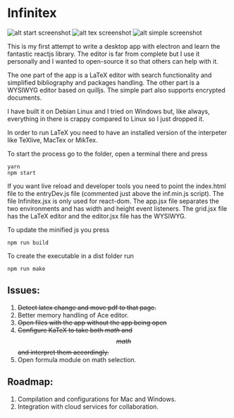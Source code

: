 # Infinitex
![alt start screenshot](https://raw.githubusercontent.com/fetacore/Infinitex/master/start.png) ![alt tex screenshot](https://raw.githubusercontent.com/fetacore/Infinitex/master/tex.png) ![alt simple screenshot](https://raw.githubusercontent.com/fetacore/Infinitex/master/simple.png)

This is my first attempt to write a desktop app with electron and learn the fantastic reactjs library. The editor is far from complete but I use it personally and I wanted to open-source it so that others can help with it.

The one part of the app is a LaTeX editor with search functionality and simplified bibliography and packages handling. The other part is a WYSIWYG editor based on quilljs. The simple part also supports encrypted documents.

I have built it on Debian Linux and I tried on Windows but, like always, everything in there is crappy compared to Linux so I just dropped it.

In order to run LaTeX you need to have an installed version of the interpeter like TeXlive, MacTex or MikTex.

To start the process go to the folder, open a terminal there and press
```
yarn
npm start
```
If you want live reload and developer tools you need to point the index.html file to the entryDev.js file (commented just above the inf.min.js script).
The file Infinitex.jsx is only used for react-dom. The app.jsx file separates the two environments and has width and height event listeners.
The grid.jsx file has the LaTeX editor and the editor.jsx file has the WYSIWYG.


To update the minified js you press
```
npm run build
```

To create the executable in a dist folder run
```
npm run make
```

## Issues:
1. ~~Detect latex change and move pdf to that page.~~
2. Better memory handling of Ace editor.
3. ~~Open files with the app without the app being open~~
4. ~~Configure KaTeX to take both $math$ and $$math$$ and interpret them accordingly.~~
5. Open formula module on math selection.

## Roadmap:
1. Compilation and configurations for Mac and Windows.
2. Integration with cloud services for collaboration.
